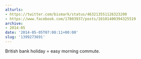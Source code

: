 ```yaml
---
alturls:
- https://twitter.com/bismark/status/463213551126323200
- https://www.facebook.com/17803937/posts/10101400394325519
archive:
- 2014-05
date: '2014-05-05T07:08:11+00:00'
slug: '1399273691'
---
```


British bank holiday = easy morning commute.

